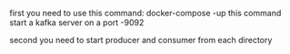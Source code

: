 first you need to use this command: docker-compose -up 
this command start a kafka server on a port -9092

second you need to start producer and consumer from each directory